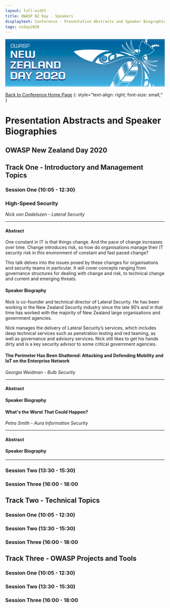 ```yaml
---
layout: full-width
title: OWASP NZ Day - Speakers
displaytext: Conference - Presentation Abstracts and Speaker Biographies
tags: nzday2020
---
```


[![Conference Web Banner](../assets/images/Web_Banner-OWASP_NZ_Day_2020.jpg)](/www-event-2020-NewZealandDay)

[Back to Conference Home Page](/www-event-2020-NewZealandDay)
{: style="text-align: right; font-size: small;" }

# Presentation Abstracts and Speaker Biographies

## OWASP New Zealand Day 2020

## Track One - Introductory and Management Topics

### Session One (10:05 - 12:30)

### High-Speed Security   
*Nick von Dadelszen - Lateral Security*

---------

#### Abstract

One constant in IT is that things change. And the pace of change increases over time. Change introduces risk, so how do organisations manage their IT security risk in this environment of constant and fast paced change?

This talk delves into the issues posed by these changes for organisations and security teams in particular. It will cover concepts ranging from governance structures for dealing with change and risk, to technical change and current and emerging threats.

#### Speaker Biography

Nick is co-founder and technical director of Lateral Security. He has been working in the New Zealand Security industry since the late 90’s and in that time has worked with the majority of New Zealand large organisations and government agencies.

Nick manages the delivery of Lateral Security’s services, which includes deep technical services such as penetration testing and red teaming, as well as governance and advisory services. Nick still likes to get his hands dirty and is a key security advisor to some critical government agencies.

#### The Perimeter Has Been Shattered: Attacking and Defending Mobility and IoT on the Enterprise Network
*Georgia Weidman - Bulb Security*

---------

#### Abstract


#### Speaker Biography



#### What's the Worst That Could Happen?
*Petra Smith - Aura Information Security*

---------

#### Abstract


#### Speaker Biography


-----------

### Session Two (13:30 - 15:30)


### Session Three (16:00 - 18:00



## Track Two - Technical Topics

### Session One (10:05 - 12:30)


### Session Two (13:30 - 15:30)


### Session Three (16:00 - 18:00


## Track Three - OWASP Projects and Tools

### Session One (10:05 - 12:30)


### Session Two (13:30 - 15:30)


### Session Three (16:00 - 18:00




